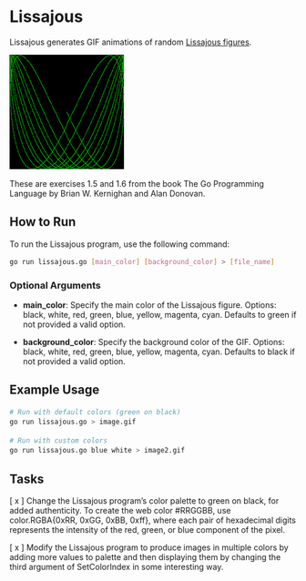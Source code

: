 # Lissajous

Lissajous generates GIF animations of random [Lissajous figures](https://en.wikipedia.org/wiki/Lissajous_curve).

![gif example](./lissajous.gif)

These are exercises 1.5 and 1.6 from the book The Go Programming Language by Brian W. Kernighan and Alan Donovan.

## How to Run

To run the Lissajous program, use the following command:

```bash
go run lissajous.go [main_color] [background_color] > [file_name]
```

### Optional Arguments

- **main_color**: Specify the main color of the Lissajous figure. Options: black, white, red, green, blue, yellow, magenta, cyan. Defaults to green if not provided a valid option.

- **background_color**: Specify the background color of the GIF. Options: black, white, red, green, blue, yellow, magenta, cyan. Defaults to black if not provided a valid option.

## Example Usage

```bash
# Run with default colors (green on black)
go run lissajous.go > image.gif

# Run with custom colors
go run lissajous.go blue white > image2.gif
```

## Tasks

[ x ] Change the Lissajous program’s color palette to green on black, for added authenticity. To create the web color #RRGGBB, use color.RGBA{0xRR, 0xGG, 0xBB, 0xff}, where each pair of hexadecimal digits represents the intensity of the red, green, or blue component of the pixel.

[ x ] Modify the Lissajous program to produce images in multiple colors by adding more values to palette and then displaying them by changing the third argument of SetColorIndex in some interesting way.
